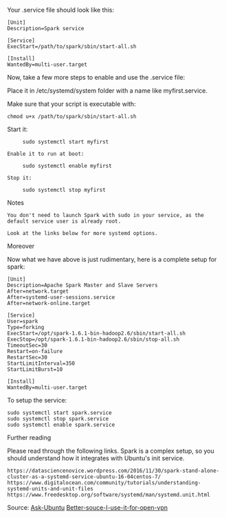 

Your .service file should look like this:
```vi
[Unit]
Description=Spark service

[Service]
ExecStart=/path/to/spark/sbin/start-all.sh

[Install]
WantedBy=multi-user.target
```
Now, take a few more steps to enable and use the .service file:

Place it in /etc/systemd/system folder with a name like myfirst.service.

Make sure that your script is executable with:
```terminal
chmod u+x /path/to/spark/sbin/start-all.sh
```
 Start it:
```terminal
     sudo systemctl start myfirst
```
    Enable it to run at boot:
```terminal
     sudo systemctl enable myfirst
```
    Stop it:
```terminal
     sudo systemctl stop myfirst
```
Notes

    You don't need to launch Spark with sudo in your service, as the default service user is already root.

    Look at the links below for more systemd options.

Moreover

Now what we have above is just rudimentary, here is a complete setup for spark:
```vi
[Unit]
Description=Apache Spark Master and Slave Servers
After=network.target
After=systemd-user-sessions.service
After=network-online.target
 
[Service]
User=spark
Type=forking
ExecStart=/opt/spark-1.6.1-bin-hadoop2.6/sbin/start-all.sh
ExecStop=/opt/spark-1.6.1-bin-hadoop2.6/sbin/stop-all.sh
TimeoutSec=30
Restart=on-failure
RestartSec=30
StartLimitInterval=350
StartLimitBurst=10
 
[Install]
WantedBy=multi-user.target
```
To setup the service:
```terminal
sudo systemctl start spark.service
sudo systemctl stop spark.service
sudo systemctl enable spark.service
```
Further reading

Please read through the following links. Spark is a complex setup, so you should understand how it integrates with Ubuntu's init service.

    https://datasciencenovice.wordpress.com/2016/11/30/spark-stand-alone-cluster-as-a-systemd-service-ubuntu-16-04centos-7/
    https://www.digitalocean.com/community/tutorials/understanding-systemd-units-and-unit-files
    https://www.freedesktop.org/software/systemd/man/systemd.unit.html




Source:
[Ask-Ubuntu](https://askubuntu.com/questions/919054/how-do-i-run-a-single-command-at-startup-using-systemd)
[Better-souce-I-use-it-for-open-vpn](https://www.funoracleapps.com/2022/02/run-shell-script-as-systemd-service-in.html)
